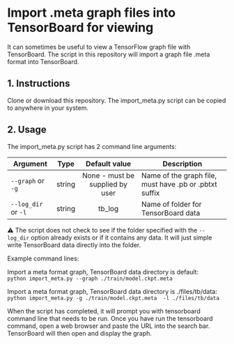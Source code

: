 # Import .meta graph files into TensorBoard for viewing

It can sometimes be useful to view a TensorFlow graph file with TensorBoard. The script in this repository will import a graph file .meta format into TensorBoard.


## 1. Instructions

Clone or download this repository. The import_meta.py script can be copied to anywhere in your system.


## 2. Usage

The import_meta.py script has 2 command line arguments:


| Argument              | Type    | Default value                   | Description                                            |  
| --------------------- | --------|:-------------------------------:| -------------------------------------------------------|  
| `--graph`   or `-g`   | string  | None - must be supplied by user | Name of the graph file, must have .pb or .pbtxt suffix |  
| `--log_dir` or `-l`   | string  | tb_log                          | Name of folder for TensorBoard data                    |  

:warning: The script does not check to see if the folder specified with the `--log_dir` option already exists or if it contains any data. It will just simple write TensorBoard data directly into the folder. 


Example command lines:

Import a meta format graph, TensorBoard data directory is default:<br>
`python import_meta.py --graph ./train/model.ckpt.meta`


Import a meta format graph, TensorBoard data directory is ./files/tb/data:<br>
`python import_meta.py -g ./train/model.ckpt.meta  -l ./files/tb/data`


When the script has completed, it will prompt you with tensorboard command line that needs to be run. Once you have run the tensorboard command, open a web browser and paste the URL into the search bar. TensorBoard will then open and display the graph.

